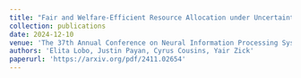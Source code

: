 ```yaml
---
title: "Fair and Welfare-Efficient Resource Allocation under Uncertainty"
collection: publications
date: 2024-12-10
venue: 'The 37th Annual Conference on Neural Information Processing Systems, 2024'
authors: 'Elita Lobo, Justin Payan, Cyrus Cousins, Yair Zick'
paperurl: 'https://arxiv.org/pdf/2411.02654'
---
```

